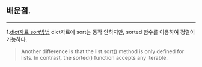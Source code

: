 ## 배운점.
---------------------------------
1.[dict자료 sort방법](https://docs.python.org/3/howto/sorting.html) dict자료에 sort는 동작 안하지만, sorted 함수를 이용하여 정렬이 가능하다.
>Another difference is that the list.sort() method is only defined for lists. In contrast, the sorted() function accepts any iterable.

